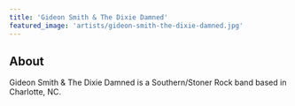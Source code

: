 ```yaml
---
title: 'Gideon Smith & The Dixie Damned'
featured_image: 'artists/gideon-smith-the-dixie-damned.jpg'
---
```


## About

Gideon Smith & The Dixie Damned is a Southern/Stoner Rock band based in Charlotte, NC.
